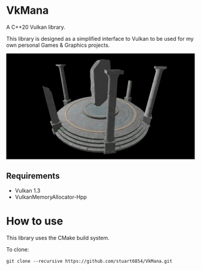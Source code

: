 # VkMana

A C++20 Vulkan library.

This library is designed as a simplified interface to Vulkan to be used for my own personal Games & Graphics projects.

![](images/img.png)

## Requirements

- Vulkan 1.3
- VulkanMemoryAllocator-Hpp

# How to use

This library uses the CMake build system.

To clone:

```commandline
git clone --recursive https://github.com/stuart6854/VkMana.git
```

